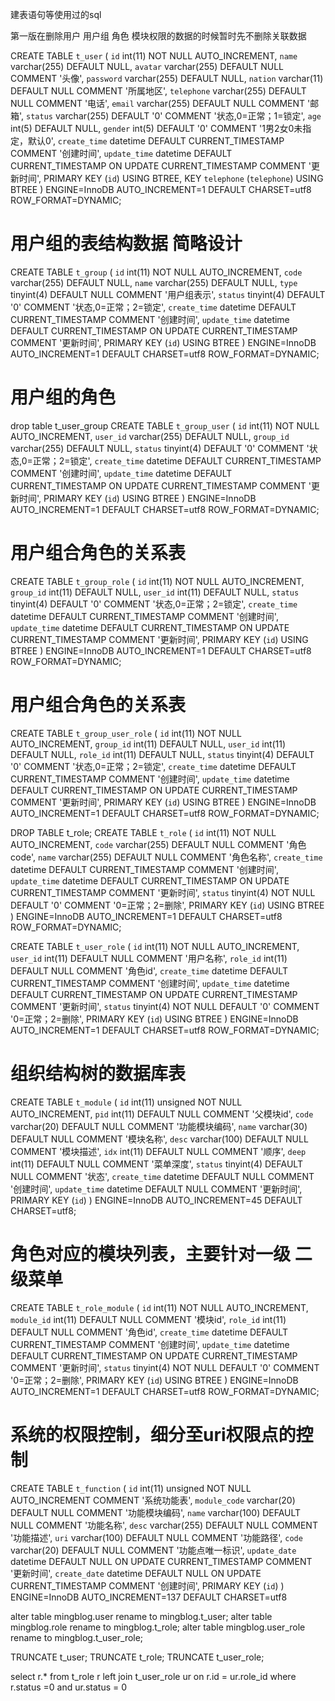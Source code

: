 建表语句等使用过的sql


第一版在删除用户 用户组 角色 模块权限的数据的时候暂时先不删除关联数据

CREATE TABLE `t_user` (
  `id` int(11) NOT NULL AUTO_INCREMENT,
  `name` varchar(255) DEFAULT NULL,
  `avatar` varchar(255) DEFAULT NULL COMMENT '头像',
  `password` varchar(255) DEFAULT NULL,
  `nation` varchar(11) DEFAULT NULL COMMENT '所属地区',
  `telephone` varchar(255) DEFAULT NULL COMMENT '电话',
  `email` varchar(255) DEFAULT NULL COMMENT '邮箱',
  `status` varchar(255) DEFAULT '0' COMMENT '状态,0=正常；1=锁定',
  `age` int(5) DEFAULT NULL,
  `gender` int(5) DEFAULT '0' COMMENT '1男2女0未指定，默认0',
  `create_time` datetime DEFAULT CURRENT_TIMESTAMP COMMENT '创建时间',
  `update_time` datetime DEFAULT CURRENT_TIMESTAMP ON UPDATE CURRENT_TIMESTAMP COMMENT '更新时间',
  PRIMARY KEY (`id`) USING BTREE,
  KEY `telephone` (`telephone`) USING BTREE
) ENGINE=InnoDB AUTO_INCREMENT=1 DEFAULT CHARSET=utf8 ROW_FORMAT=DYNAMIC;



# 用户组的表结构数据 简略设计
CREATE TABLE `t_group` (
  `id` int(11) NOT NULL AUTO_INCREMENT,
  `code` varchar(255) DEFAULT NULL,
  `name` varchar(255) DEFAULT NULL,
  `type` tinyint(4) DEFAULT NULL COMMENT '用户组表示',
  `status` tinyint(4) DEFAULT '0' COMMENT '状态,0=正常；2=锁定',
  `create_time` datetime DEFAULT CURRENT_TIMESTAMP COMMENT '创建时间',
  `update_time` datetime DEFAULT CURRENT_TIMESTAMP ON UPDATE CURRENT_TIMESTAMP COMMENT '更新时间',
  PRIMARY KEY (`id`) USING BTREE
 ) ENGINE=InnoDB AUTO_INCREMENT=1 DEFAULT CHARSET=utf8 ROW_FORMAT=DYNAMIC;


# 用户组的角色
 drop table t_user_group
CREATE TABLE `t_group_user` (
  `id` int(11) NOT NULL AUTO_INCREMENT,
  `user_id` varchar(255) DEFAULT NULL,
  `group_id` varchar(255) DEFAULT NULL,
  `status` tinyint(4) DEFAULT '0' COMMENT '状态,0=正常；2=锁定',
  `create_time` datetime DEFAULT CURRENT_TIMESTAMP COMMENT '创建时间',
  `update_time` datetime DEFAULT CURRENT_TIMESTAMP ON UPDATE CURRENT_TIMESTAMP COMMENT '更新时间',
  PRIMARY KEY (`id`) USING BTREE
 ) ENGINE=InnoDB AUTO_INCREMENT=1 DEFAULT CHARSET=utf8 ROW_FORMAT=DYNAMIC;


# 用户组合角色的关系表
CREATE TABLE `t_group_role` (
  `id` int(11) NOT NULL AUTO_INCREMENT,
  `group_id` int(11) DEFAULT NULL,
  `user_id` int(11) DEFAULT NULL,
  `status` tinyint(4) DEFAULT '0' COMMENT '状态,0=正常；2=锁定',
  `create_time` datetime DEFAULT CURRENT_TIMESTAMP COMMENT '创建时间',
  `update_time` datetime DEFAULT CURRENT_TIMESTAMP ON UPDATE CURRENT_TIMESTAMP COMMENT '更新时间',
  PRIMARY KEY (`id`) USING BTREE
 ) ENGINE=InnoDB AUTO_INCREMENT=1 DEFAULT CHARSET=utf8 ROW_FORMAT=DYNAMIC;

# 用户组合角色的关系表
CREATE TABLE `t_group_user_role` (
  `id` int(11) NOT NULL AUTO_INCREMENT,
  `group_id` int(11) DEFAULT NULL,
  `user_id` int(11) DEFAULT NULL,
  `role_id` int(11) DEFAULT NULL,
  `status` tinyint(4) DEFAULT '0' COMMENT '状态,0=正常；2=锁定',
  `create_time` datetime DEFAULT CURRENT_TIMESTAMP COMMENT '创建时间',
  `update_time` datetime DEFAULT CURRENT_TIMESTAMP ON UPDATE CURRENT_TIMESTAMP COMMENT '更新时间',
  PRIMARY KEY (`id`) USING BTREE
 ) ENGINE=InnoDB AUTO_INCREMENT=1 DEFAULT CHARSET=utf8 ROW_FORMAT=DYNAMIC;


DROP TABLE t_role;
CREATE TABLE `t_role` (
  `id` int(11) NOT NULL AUTO_INCREMENT,
	  `code` varchar(255) DEFAULT NULL COMMENT '角色code',
  `name` varchar(255) DEFAULT NULL COMMENT '角色名称',
  `create_time` datetime DEFAULT CURRENT_TIMESTAMP COMMENT '创建时间',
  `update_time` datetime DEFAULT CURRENT_TIMESTAMP ON UPDATE CURRENT_TIMESTAMP COMMENT '更新时间',
  `status` tinyint(4) NOT NULL DEFAULT '0' COMMENT '0=正常；2=删除',
  PRIMARY KEY (`id`) USING BTREE
) ENGINE=InnoDB AUTO_INCREMENT=1 DEFAULT CHARSET=utf8 ROW_FORMAT=DYNAMIC;



CREATE TABLE `t_user_role` (
  `id` int(11) NOT NULL AUTO_INCREMENT,
  `user_id` int(11) DEFAULT NULL COMMENT '用户名称',
	`role_id` int(11) DEFAULT NULL COMMENT '角色id',
  `create_time` datetime DEFAULT CURRENT_TIMESTAMP COMMENT '创建时间',
  `update_time` datetime DEFAULT CURRENT_TIMESTAMP ON UPDATE CURRENT_TIMESTAMP COMMENT '更新时间',
  `status` tinyint(4) NOT NULL DEFAULT '0' COMMENT '0=正常；2=删除',
  PRIMARY KEY (`id`) USING BTREE
) ENGINE=InnoDB AUTO_INCREMENT=1 DEFAULT CHARSET=utf8 ROW_FORMAT=DYNAMIC;

# 组织结构树的数据库表
CREATE TABLE `t_module` (
  `id` int(11) unsigned NOT NULL AUTO_INCREMENT,
  `pid` int(11) DEFAULT NULL COMMENT '父模块id',
  `code` varchar(20) DEFAULT NULL COMMENT '功能模块编码',
  `name` varchar(30) DEFAULT NULL COMMENT '模块名称',
  `desc` varchar(100) DEFAULT NULL COMMENT '模块描述',
  `idx` int(11) DEFAULT NULL COMMENT '顺序',
  `deep` int(11) DEFAULT NULL COMMENT '菜单深度',
  `status` tinyint(4) DEFAULT NULL COMMENT '状态',
  `create_time` datetime DEFAULT NULL COMMENT '创建时间',
  `update_time` datetime DEFAULT NULL COMMENT '更新时间',
  PRIMARY KEY (`id`)
) ENGINE=InnoDB AUTO_INCREMENT=45 DEFAULT CHARSET=utf8;


#  角色对应的模块列表，主要针对一级 二级菜单
CREATE TABLE `t_role_module` (
  `id` int(11) NOT NULL AUTO_INCREMENT,
  `module_id` int(11) DEFAULT NULL COMMENT '模块id',
  `role_id` int(11) DEFAULT NULL COMMENT '角色id',
  `create_time` datetime DEFAULT CURRENT_TIMESTAMP COMMENT '创建时间',
  `update_time` datetime DEFAULT CURRENT_TIMESTAMP ON UPDATE CURRENT_TIMESTAMP COMMENT '更新时间',
  `status` tinyint(4) NOT NULL DEFAULT '0' COMMENT '0=正常；2=删除',
  PRIMARY KEY (`id`) USING BTREE
) ENGINE=InnoDB AUTO_INCREMENT=1 DEFAULT CHARSET=utf8 ROW_FORMAT=DYNAMIC;


# 系统的权限控制，细分至uri权限点的控制
CREATE TABLE `t_function` (
  `id` int(11) unsigned NOT NULL AUTO_INCREMENT COMMENT '系统功能表',
  `module_code` varchar(20) DEFAULT NULL COMMENT '功能模块编码',
  `name` varchar(100) DEFAULT NULL COMMENT '功能名称',
  `desc` varchar(255) DEFAULT NULL COMMENT '功能描述',
  `uri` varchar(100) DEFAULT NULL COMMENT '功能路径',
  `code` varchar(20) DEFAULT NULL COMMENT '功能点唯一标识',
  `update_date` datetime DEFAULT NULL ON UPDATE CURRENT_TIMESTAMP COMMENT '更新时间',
  `create_date` datetime DEFAULT NULL ON UPDATE CURRENT_TIMESTAMP COMMENT '创建时间',
  PRIMARY KEY (`id`)
) ENGINE=InnoDB AUTO_INCREMENT=137 DEFAULT CHARSET=utf8

alter table mingblog.user rename to mingblog.t_user;
alter table mingblog.role rename to mingblog.t_role;
alter table mingblog.user_role rename to mingblog.t_user_role;

TRUNCATE t_user;
TRUNCATE t_role;
TRUNCATE t_user_role;

select r.* from t_role r left join t_user_role ur on r.id = ur.role_id where r.status =0 and ur.status = 0

